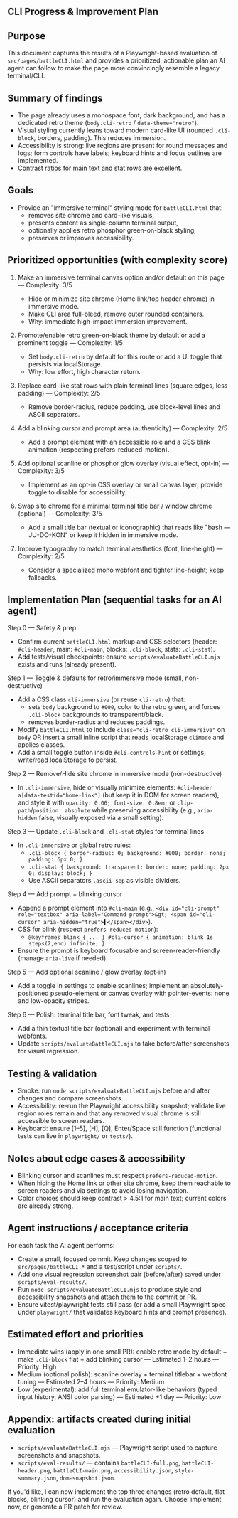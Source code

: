 ## CLI Progress & Improvement Plan

Purpose
-------
This document captures the results of a Playwright-based evaluation of `src/pages/battleCLI.html` and provides a prioritized, actionable plan an AI agent can follow to make the page more convincingly resemble a legacy terminal/CLI.

Summary of findings
-------------------
- The page already uses a monospace font, dark background, and has a dedicated retro theme (`body.cli-retro` / `data-theme="retro"`).
- Visual styling currently leans toward modern card-like UI (rounded `.cli-block`, borders, padding). This reduces immersion.
- Accessibility is strong: live regions are present for round messages and logs; form controls have labels; keyboard hints and focus outlines are implemented.
- Contrast ratios for main text and stat rows are excellent.

Goals
-----
- Provide an "immersive terminal" styling mode for `battleCLI.html` that:
  - removes site chrome and card-like visuals,
  - presents content as single-column terminal output,
  - optionally applies retro phosphor green-on-black styling,
  - preserves or improves accessibility.

Prioritized opportunities (with complexity score)
------------------------------------------------
1) Make an immersive terminal canvas option and/or default on this page — Complexity: 3/5
	- Hide or minimize site chrome (Home link/top header chrome) in immersive mode.
	- Make CLI area full-bleed, remove outer rounded containers.
	- Why: immediate high-impact immersion improvement.

2) Promote/enable retro green-on-black theme by default or add a prominent toggle — Complexity: 1/5
	- Set `body.cli-retro` by default for this route or add a UI toggle that persists via localStorage.
	- Why: low effort, high character return.

3) Replace card-like stat rows with plain terminal lines (square edges, less padding) — Complexity: 2/5
	- Remove border-radius, reduce padding, use block-level lines and ASCII separators.

4) Add a blinking cursor and prompt area (authenticity) — Complexity: 2/5
	- Add a prompt element with an accessible role and a CSS blink animation (respecting prefers-reduced-motion).

5) Add optional scanline or phosphor glow overlay (visual effect, opt-in) — Complexity: 3/5
	- Implement as an opt-in CSS overlay or small canvas layer; provide toggle to disable for accessibility.

6) Swap site chrome for a minimal terminal title bar / window chrome (optional) — Complexity: 3/5
	- Add a small title bar (textual or iconographic) that reads like "bash — JU-DO-KON" or keep it hidden in immersive mode.

7) Improve typography to match terminal aesthetics (font, line-height) — Complexity: 2/5
	- Consider a specialized mono webfont and tighter line-height; keep fallbacks.

Implementation Plan (sequential tasks for an AI agent)
---------------------------------------------------
Step 0 — Safety & prep
- Confirm current `battleCLI.html` markup and CSS selectors (header: `#cli-header`, main: `#cli-main`, blocks: `.cli-block`, stats: `.cli-stat`).
- Add tests/visual checkpoints: ensure `scripts/evaluateBattleCLI.mjs` exists and runs (already present).

Step 1 — Toggle & defaults for retro/immersive mode (small, non-destructive)
- Add a CSS class `cli-immersive` (or reuse `cli-retro`) that:
  - sets `body` background to `#000`, color to the retro green, and forces `.cli-block` backgrounds to transparent/black.
  - removes border-radius and reduces paddings.
- Modify `battleCLI.html` to include `class="cli-retro cli-immersive"` on `body` OR insert a small inline script that reads localStorage `cliMode` and applies classes.
- Add a small toggle button inside `#cli-controls-hint` or settings; write/read localStorage to persist.

Step 2 — Remove/Hide site chrome in immersive mode (non-destructive)
- In `.cli-immersive`, hide or visually minimize elements: `#cli-header a[data-testid="home-link"]` (but keep it in DOM for screen readers), and style it with `opacity: 0.06; font-size: 0.8em;` or `clip-path`/`position: absolute` while preserving accessibility (e.g., `aria-hidden` false, visually exposed via a small setting).

Step 3 — Update `.cli-block` and `.cli-stat` styles for terminal lines
- In `.cli-immersive` or global retro rules:
  - `.cli-block { border-radius: 0; background: #000; border: none; padding: 6px 0; }`
  - `.cli-stat { background: transparent; border: none; padding: 2px 0; display: block; }`
  - Use ASCII separators `.ascii-sep` as visible dividers.

Step 4 — Add prompt + blinking cursor
- Append a prompt element into `#cli-main` (e.g., `<div id="cli-prompt" role="textbox" aria-label="Command prompt">&gt; <span id="cli-cursor" aria-hidden="true">▌</span></div>`).
- CSS for blink (respect `prefers-reduced-motion`):
  - `@keyframes blink { ... } #cli-cursor { animation: blink 1s steps(2,end) infinite; }`
- Ensure the prompt is keyboard focusable and screen-reader-friendly (manage `aria-live` if needed).

Step 5 — Add optional scanline / glow overlay (opt-in)
- Add a toggle in settings to enable scanlines; implement an absolutely-positioned pseudo-element or canvas overlay with pointer-events: none and low-opacity stripes.

Step 6 — Polish: terminal title bar, font tweak, and tests
- Add a thin textual title bar (optional) and experiment with terminal webfonts.
- Update `scripts/evaluateBattleCLI.mjs` to take before/after screenshots for visual regression.

Testing & validation
--------------------
- Smoke: run `node scripts/evaluateBattleCLI.mjs` before and after changes and compare screenshots.
- Accessibility: re-run the Playwright accessibility snapshot; validate live region roles remain and that any removed visual chrome is still accessible to screen readers.
- Keyboard: ensure [1–5], [H], [Q], Enter/Space still function (functional tests can live in `playwright/` or `tests/`).

Notes about edge cases & accessibility
-------------------------------------
- Blinking cursor and scanlines must respect `prefers-reduced-motion`.
- When hiding the Home link or other site chrome, keep them reachable to screen readers and via settings to avoid losing navigation.
- Color choices should keep contrast > 4.5:1 for main text; current colors are already strong.

Agent instructions / acceptance criteria
---------------------------------------
For each task the AI agent performs:
- Create a small, focused commit. Keep changes scoped to `src/pages/battleCLI.*` and a test/script under `scripts/`.
- Add one visual regression screenshot pair (before/after) saved under `scripts/eval-results/`.
- Run `node scripts/evaluateBattleCLI.mjs` to produce style and accessibility snapshots and attach them to the commit or PR.
- Ensure vitest/playwright tests still pass (or add a small Playwright spec under `playwright/` that validates keyboard hints and prompt presence).

Estimated effort and priorities
------------------------------
- Immediate wins (apply in one small PR): enable retro mode by default + make `.cli-block` flat + add blinking cursor — Estimated 1–2 hours — Priority: High
- Medium (optional polish): scanline overlay + terminal titlebar + webfont tuning — Estimated 2–4 hours — Priority: Medium
- Low (experimental): add full terminal emulator-like behaviors (typed input history, ANSI color parsing) — Estimated +1 day — Priority: Low

Appendix: artifacts created during initial evaluation
----------------------------------------------------
- `scripts/evaluateBattleCLI.mjs` — Playwright script used to capture screenshots and snapshots.
- `scripts/eval-results/` — contains `battleCLI-full.png`, `battleCLI-header.png`, `battleCLI-main.png`, `accessibility.json`, `style-summary.json`, `dom-snapshot.json`.

If you'd like, I can now implement the top three changes (retro default, flat blocks, blinking cursor) and run the evaluation again. Choose: implement now, or generate a PR patch for review.

